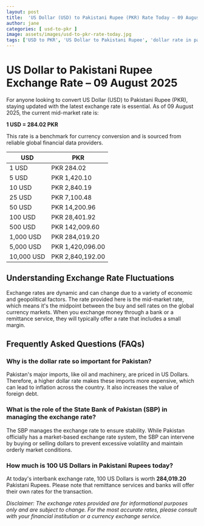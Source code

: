 ```yaml
---
layout: post
title:  'US Dollar (USD) to Pakistani Rupee (PKR) Rate Today – 09 August 2025'
author: jane
categories: [ usd-to-pkr ]
image: assets/images/usd-to-pkr-rate-today.jpg
tags: ['USD to PKR', 'US Dollar to Pakistani Rupee', 'dollar rate in pakistan', 'today dollar rate open market', 'usa to pakistan dollar rate']
---
```


# US Dollar to Pakistani Rupee Exchange Rate – 09 August 2025

For anyone looking to convert US Dollar (USD) to Pakistani Rupee (PKR), staying updated with the latest exchange rate is essential. As of 09 August 2025, the current mid-market rate is:

**1 USD = 284.02 PKR**

This rate is a benchmark for currency conversion and is sourced from reliable global financial data providers.

| USD | PKR |
| --- | --- |
| 1 USD | PKR 284.02 |
| 5 USD | PKR 1,420.10 |
| 10 USD | PKR 2,840.19 |
| 25 USD | PKR 7,100.48 |
| 50 USD | PKR 14,200.96 |
| 100 USD | PKR 28,401.92 |
| 500 USD | PKR 142,009.60 |
| 1,000 USD | PKR 284,019.20 |
| 5,000 USD | PKR 1,420,096.00 |
| 10,000 USD | PKR 2,840,192.00 |


## Understanding Exchange Rate Fluctuations

Exchange rates are dynamic and can change due to a variety of economic and geopolitical factors. The rate provided here is the mid-market rate, which means it's the midpoint between the buy and sell rates on the global currency markets. When you exchange money through a bank or a remittance service, they will typically offer a rate that includes a small margin.

## Frequently Asked Questions (FAQs)

### Why is the dollar rate so important for Pakistan?

Pakistan's major imports, like oil and machinery, are priced in US Dollars. Therefore, a higher dollar rate makes these imports more expensive, which can lead to inflation across the country. It also increases the value of foreign debt.

### What is the role of the State Bank of Pakistan (SBP) in managing the exchange rate?

The SBP manages the exchange rate to ensure stability. While Pakistan officially has a market-based exchange rate system, the SBP can intervene by buying or selling dollars to prevent excessive volatility and maintain orderly market conditions.

### How much is 100 US Dollars in Pakistani Rupees today?

At today's interbank exchange rate, 100 US Dollars is worth **284,019.20** Pakistani Rupees. Please note that remittance services and banks will offer their own rates for the transaction.



*Disclaimer: The exchange rates provided are for informational purposes only and are subject to change. For the most accurate rates, please consult with your financial institution or a currency exchange service.*
